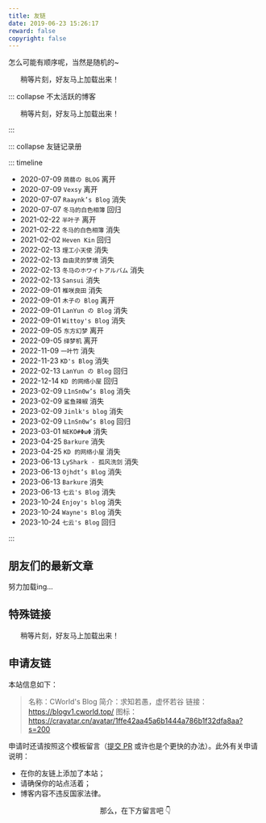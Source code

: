 ```yaml
---
title: 友链
date: 2019-06-23 15:26:17
reward: false
copyright: false
---
```


<link href="./src/css/link.min.css" rel="stylesheet">

怎么可能有顺序呢，当然是随机的~

<div class="friends">
<ul id="cf-links">稍等片刻，好友马上加载出来！</ul>
</div>

::: collapse 不太活跃的博客

<div class="friends">
<ul id="inactive-links">稍等片刻，好友马上加载出来！</ul>
</div>

:::

::: collapse 友链记录册

::: timeline

- 2020-07-09 `蒟蒻の BLOG` 离开
- 2020-07-09 `Vexsy` 离开
- 2020-07-07 `Raaynk’s Blog` 消失
- 2020-07-07 `冬马的白色相簿` 回归
- 2021-02-22 `半叶子` 离开
- 2021-02-22 `冬马的白色相簿` 消失
- 2021-02-02 `Heven Kin` 回归
- 2022-02-13 `理工小天使` 消失
- 2022-02-13 `自由灵的梦境` 消失
- 2022-02-13 `冬马のホワイトアルバム` 消失
- 2022-02-13 `Sansui` 消失
- 2022-09-01 `椎咲良田` 消失
- 2022-09-01 `木子の Blog` 离开
- 2022-09-01 `LanYun の Blog` 消失
- 2022-09-01 `Wittoy's Blog` 消失
- 2022-09-05 `东方幻梦` 离开
- 2022-09-05 `绎梦机` 离开
- 2022-11-09 `一叶竹` 消失
- 2022-11-23 `KD's Blog` 消失
- 2022-02-13 `LanYun の Blog` 回归
- 2022-12-14 `KD 的网络小屋` 回归
- 2023-02-09 `L1nSn0w’s Blog` 消失
- 2023-02-09 `鲨鱼辣椒` 消失
- 2023-02-09 `Jinlk's blog` 消失
- 2023-02-09 `L1nSn0w’s Blog` 回归
- 2023-03-01 `NEKO#ΦωΦ` 消失
- 2023-04-25 `Barkure` 消失
- 2023-04-25 `KD 的网络小屋` 消失
- 2023-06-13 `LyShark - 孤风洗剑` 消失
- 2023-06-13 `Ojhdt’s Blog` 消失
- 2023-06-13 `Barkure` 消失
- 2023-06-13 `七云's Blog` 消失
- 2023-10-24 `Enjoy's blog` 消失
- 2023-10-24 `Wayne's Blog` 消失
- 2023-10-24 `七云's Blog` 回归

:::

## 朋友们的最新文章

<div id="hexo-circle-of-friends-root">努力加载ing...</div>

## 特殊链接

<div class="friends">
<ul id="special-links">稍等片刻，好友马上加载出来！</ul>
</div>

## 申请友链

本站信息如下：

> 名称：CWorld's Blog
> 简介：求知若愚，虚怀若谷
> 链接：https://blogv1.cworld.top/
> 图标：https://cravatar.cn/avatar/1ffe42aa45a6b1444a786b1f32dfa8aa?s=200

申请时还请按照这个模板留言（[提交 PR](https://github.com/cworld1/cworld1/blob/main/source/src/links.json) 或许也是个更快的办法）。此外有关申请说明：

- 在你的友链上添加了本站；
- 请确保你的站点活着；
- 博客内容不违反国家法律。

<p align="center" style="color:var(--inside-accent-color)">那么，在下方留言吧 👇</p>

<!-- 加载友链 -->
<script src="./src/js/link.min.js"></script>

<!-- 加载朋友圈 -->
<script>
    let UserConfig = {
        // 填写你的api地址
        private_api_url: 'https://links.cworld.top/',
        // 初始加载几篇文章
        page_init_number: 10,
        // 点击加载更多时，一次最多加载几篇文章，默认10
        page_turning_number: 10,
        // 头像加载失败时，默认头像地址
        error_img: 'https://cravatar.cn/avatar/57d8260dfb55501c37dde588e7c3852c',
        // 进入页面时第一次的排序规则
        sort_rule: 'created',
        // 本地文章缓存数据过期时间（天）
        expire_days: 1, 
    }
</script>
<script type="text/javascript" src="https://npm.elemecdn.com/fcircle-theme-yyyz@v1/dist/fcircle.min.js"></script>
